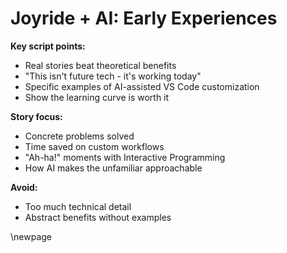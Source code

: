 # Joyride + AI: Early Experiences

**Key script points:**
- Real stories beat theoretical benefits
- "This isn't future tech - it's working today"
- Specific examples of AI-assisted VS Code customization
- Show the learning curve is worth it

**Story focus:**
- Concrete problems solved
- Time saved on custom workflows
- "Ah-ha!" moments with Interactive Programming
- How AI makes the unfamiliar approachable

**Avoid:**
- Too much technical detail
- Abstract benefits without examples

\newpage